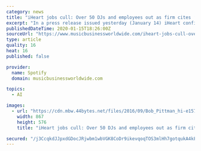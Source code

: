 ```yaml
---
category: news
title: "iHeart jobs cull: Over 50 DJs and employees out as firm cites ‘significant investment’ in Artificial Intelligence"
excerpt: "In a press release issued yesterday (January 14) iHeart confirmed a new structure for its Markets Group that it said would “modernize the company to take advantage of the significant investments [we have] made in technology and artificial intelligence ..."
publishedDateTime: 2020-01-15T18:26:00Z
sourceUrl: "https://www.musicbusinessworldwide.com/iheart-jobs-cull-over-50-djs-and-employees-out-as-firm-cites-significant-investment-in-artificial-intelligence/"
type: article
quality: 16
heat: 16
published: false

provider:
  name: Spotify
  domain: musicbusinessworldwide.com

topics:
  - AI

images:
  - url: "https://cdn.mbw.44bytes.net/files/2016/09/Bob_Pittman_hi-e1579116453284-867x576.jpg"
    width: 867
    height: 576
    title: "iHeart jobs cull: Over 50 DJs and employees out as firm cites ‘significant investment’ in Artificial Intelligence"

secured: "/j3CcqkdJJpxdGDocJRjwbm1wbVGK8CoDr9ikevqoqTOS3mlHh7gotqukA4kFZcaAdxHMZ+vByeC/9KeQgBRO+59mgbG3i0TYnzOcuXehqRnzkKDtNEcIoIF+Ef5GTBjQXql6YZ3cfH/PCxXKivJ+2U2RvqrB67qA5l22YBCuwPVhqDtv8v2Xmqr33Ej8bjMQ23rLLq821h8zflMdquoAWa++pJWhwLZ7/JoCrn0sLndbn/bLfZQQqw9jjo1vCtYiLh/+kuBvW1V0aszgeD3We6kQIAU0lgg0LPo1GFqN9E=;7yjCKxmffHHT+Gch5B2rwA=="
---
```


